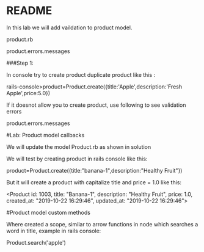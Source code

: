 # README

In this lab we will add vaildation to product model.

product.rb


product.errors.messages

###Step 1:

In console try to create product duplicate product like this :

rails-console>product=Product.create({title:'Apple',description:'Fresh Apple',price:5.0})

If it doesnot allow you to create product, use following to see validation errors

product.errors.messages

#Lab: Product model callbacks


We will update the model Product.rb as shown in solution

We will test by creating product in rails console like this:

product=Product.create({title:"banana-1",description:"Healthy Fruit"})

But it will create a product with capitalize title and price = 1.0 like this:

<Product id: 1003, title: "Banana-1", description: "Healthy Fruit", price: 1.0, created_at: "2019-10-22 16:29:46", updated_at: "2019-10-22 16:29:46">

#Product model custom methods

Where created a scope, similar to arrow functions in node which searches a word in title, example in rails console:

Product.search('apple')